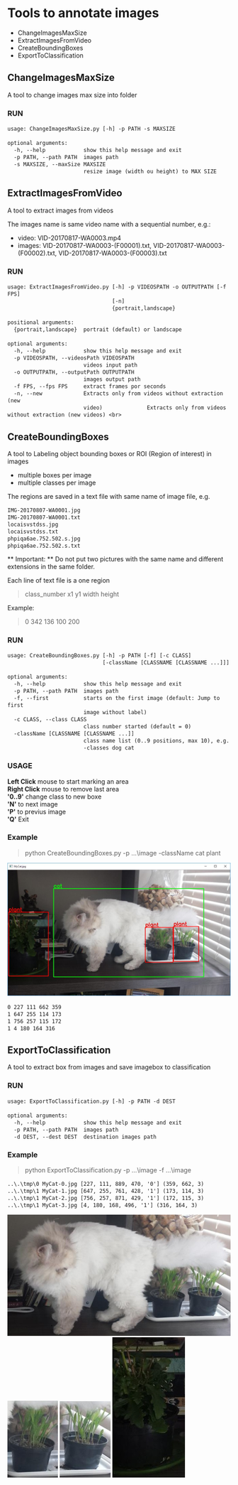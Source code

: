 # Tools to annotate images
* ChangeImagesMaxSize
* ExtractImagesFromVideo
* CreateBoundingBoxes
* ExportToClassification

## ChangeImagesMaxSize
A tool to change images max size into folder

### RUN
```
usage: ChangeImagesMaxSize.py [-h] -p PATH -s MAXSIZE

optional arguments:
  -h, --help            show this help message and exit
  -p PATH, --path PATH  images path
  -s MAXSIZE, --maxSize MAXSIZE
                        resize image (width ou height) to MAX SIZE
```

## ExtractImagesFromVideo
A tool to extract images from videos

The images name is same video name with a sequential number, e.g.:
- video: VID-20170817-WA0003.mp4
- images: VID-20170817-WA0003-(F00001).txt, VID-20170817-WA0003-(F00002).txt, VID-20170817-WA0003-(F00003).txt

### RUN
```
usage: ExtractImagesFromVideo.py [-h] -p VIDEOSPATH -o OUTPUTPATH [-f FPS]
                                 [-n]
                                 {portrait,landscape}

positional arguments:
  {portrait,landscape}  portrait (default) or landscape

optional arguments:
  -h, --help            show this help message and exit
  -p VIDEOSPATH, --videosPath VIDEOSPATH
                        videos input path
  -o OUTPUTPATH, --outputPath OUTPUTPATH
                        images output path
  -f FPS, --fps FPS     extract frames por seconds
  -n, --new             Extracts only from videos without extraction (new
                        video)              Extracts only from videos without extraction (new videos) <br>
```

## CreateBoundingBoxes
A tool to Labeling object bounding boxes or ROI (Region of interest) in images

- multiple boxes per image
- multiple classes per image

The regions are saved in a text file with same name of image file, e.g.
```
IMG-20170807-WA0001.jpg
IMG-20170807-WA0001.txt
locaisvstdss.jpg
locaisvstdss.txt
phpiqa6ae.752.502.s.jpg
phpiqa6ae.752.502.s.txt
```

** Important: ** Do not put two pictures with the same name and different extensions in the same folder.

Each line of text file is a one region
>class_number x1 y1 width height

Example:
>0 342 136 100 200

### RUN
```
usage: CreateBoundingBoxes.py [-h] -p PATH [-f] [-c CLASS]
                              [-className [CLASSNAME [CLASSNAME ...]]]

optional arguments:
  -h, --help            show this help message and exit
  -p PATH, --path PATH  images path
  -f, --first           starts on the first image (default: Jump to first
                        image without label)
  -c CLASS, --class CLASS
                        class number started (default = 0)
  -className [CLASSNAME [CLASSNAME ...]]
                        class name list (0..9 positions, max 10), e.g.
                        -classes dog cat
```

### USAGE   

**Left Click** mouse to start marking an area<br/>
**Right Click** mouse to remove last area<br/>
**'0..9'** change class to new boxe<br/>
**'N'** to next image<br/>
**'P'** to previus image<br/>
**'Q'** Exit<br/>


### Example
> python CreateBoundingBoxes.py -p ..\.\image -className cat plant <br>

![Screen Shot](https://github.com/kabrau/PyImageRoi/blob/master/tmp/MyCatResult.jpg)

```text
0 227 111 662 359
1 647 255 114 173
1 756 257 115 172
1 4 180 164 316
```

## ExportToClassification
A tool to extract box from images and save imagebox to classification

### RUN
```
usage: ExportToClassification.py [-h] -p PATH -d DEST

optional arguments:
  -h, --help            show this help message and exit
  -p PATH, --path PATH  images path
  -d DEST, --dest DEST  destination images path
```

### Example
> python ExportToClassification.py -p ..\.\image -f ..\.\image <br>
```
..\.\tmp\0 MyCat-0.jpg [227, 111, 889, 470, '0'] (359, 662, 3)
..\.\tmp\1 MyCat-1.jpg [647, 255, 761, 428, '1'] (173, 114, 3)
..\.\tmp\1 MyCat-2.jpg [756, 257, 871, 429, '1'] (172, 115, 3)
..\.\tmp\1 MyCat-3.jpg [4, 180, 168, 496, '1'] (316, 164, 3)
```

![my cat](https://github.com/kabrau/PyImageRoi/blob/master/tmp/0/MyCat-0.jpg)
![plant 1](https://github.com/kabrau/PyImageRoi/blob/master/tmp/1/MyCat-1.jpg)
![plant 2](https://github.com/kabrau/PyImageRoi/blob/master/tmp/1/MyCat-2.jpg)
![plant 3](https://github.com/kabrau/PyImageRoi/blob/master/tmp/1/MyCat-3.jpg)

